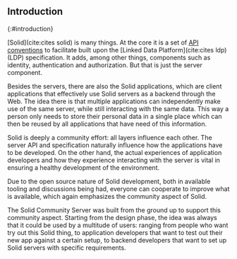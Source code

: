 ## Introduction
{:#introduction}

[Solid](cite:cites solid) is many things.
At the core it is a set of [API conventions](https://solid.github.io/specification/) to facilitate
built upon the [Linked Data Platform](cite:cites ldp) (LDP) specification.
It adds, among other things, components such as identity, authentication and authorization.
But that is just the server component.

Besides the servers, there are also the Solid applications,
which are client applications that effectively use Solid servers as a backend through the Web.
The idea there is that multiple applications can independently make use of the same server,
while still interacting with the same data.
This way a person only needs to store their personal data in a single place
which can then be reused by all applications that have need of this information.

Solid is deeply a community effort: all layers influence each other.
The server API and specification naturally influence how the applications have to be developed.
On the other hand, the actual experiences of application developers
and how they experience interacting with the server
is vital in ensuring a healthy development of the environment.

Due to the open source nature of Solid development,
both in available tooling and discussions being had,
everyone can cooperate to improve what is available,
which again emphasizes the community aspect of Solid.

The Solid Community Server was built from the ground up to support this community aspect.
Starting from the design phase, 
the idea was always that it could be used by a multitude of users:
ranging from people who want try out this Solid thing,
to application developers that want to test out their new app against a certain setup,
to backend developers that want to set up Solid servers with specific requirements.

